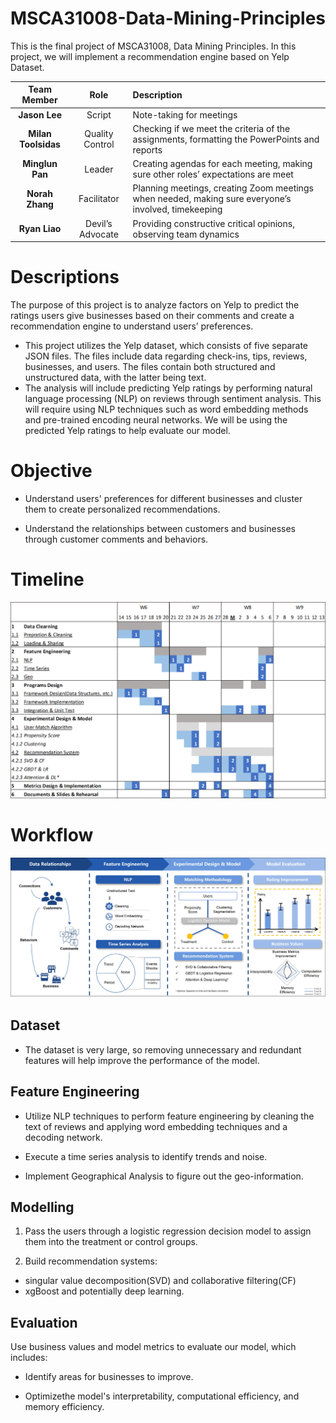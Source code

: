 # MSCA31008-Data-Mining-Principles

This is the final project of MSCA31008, Data Mining Principles. In this project, we will implement a recommendation engine based on Yelp Dataset.

|Team Member|Role|Description|
|:---:|:-:|:-|
|**Jason Lee**|Script|Note-taking for meetings
|**Milan Toolsidas**|Quality Control|Checking if we meet the criteria of the assignments, formatting the PowerPoints and reports|
|**Minglun Pan**|Leader|Creating agendas for each meeting, making sure other roles’ expectations are meet|
|**Norah Zhang**|Facilitator|Planning meetings, creating Zoom meetings when needed, making sure everyone’s involved, timekeeping|
|**Ryan Liao**|Devil’s Advocate|Providing constructive critical opinions, observing team dynamics|


# Descriptions

The purpose of this project is to analyze factors on Yelp to predict the ratings users give businesses based on their comments and create a recommendation engine to understand users’ preferences. 

 - This project utilizes the Yelp dataset, which consists of five separate JSON files. The files include data regarding check-ins, tips, reviews, businesses, and users. The files contain both structured and unstructured data, with the latter being text.
 - The analysis will include predicting Yelp ratings by performing natural language processing (NLP) on reviews through sentiment analysis. This will require using NLP techniques such as word embedding methods and pre-trained encoding neural networks. We will be using the predicted Yelp ratings to help evaluate our model. 

# Objective

 - Understand users' preferences for different businesses and cluster them to create personalized recommendations. 

 - Understand the relationships between customers and businesses through customer comments and behaviors. 

# Timeline

<img src="Documents/images/initial_timetable.png">


# Workflow

<img src="Documents/images/workflow.png">

## Dataset
 - The dataset is very large, so removing unnecessary and redundant features will help improve the performance of the model. 

## Feature Engineering

 - Utilize NLP techniques to perform feature engineering by cleaning the text of reviews and applying word embedding techniques and a decoding network.

- Execute a time series analysis to identify trends and noise. 

- Implement Geographical Analysis to figure out the geo-information.

## Modelling

1. Pass the users through a logistic regression decision model to assign them into the treatment or control groups. 

2. Build recommendation systems:
 + singular value decomposition(SVD) and collaborative filtering(CF)
 + xgBoost and potentially deep learning. 

## Evaluation

Use business values and model metrics to evaluate our model, which includes:

- Identify areas for businesses to improve.

- Optimizethe model's interpretability, computational efficiency, and memory efficiency.